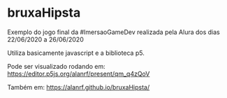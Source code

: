 # bruxaHipsta
Exemplo do jogo final da #ImersaoGameDev realizada pela Alura dos dias 22/06/2020 a 26/06/2020

Utiliza basicamente javascript e a biblioteca p5.


Pode ser visualizado rodando em:
https://editor.p5js.org/alanrf/present/qm_q4zQoV

Também em:
https://alanrf.github.io/bruxaHipsta/
